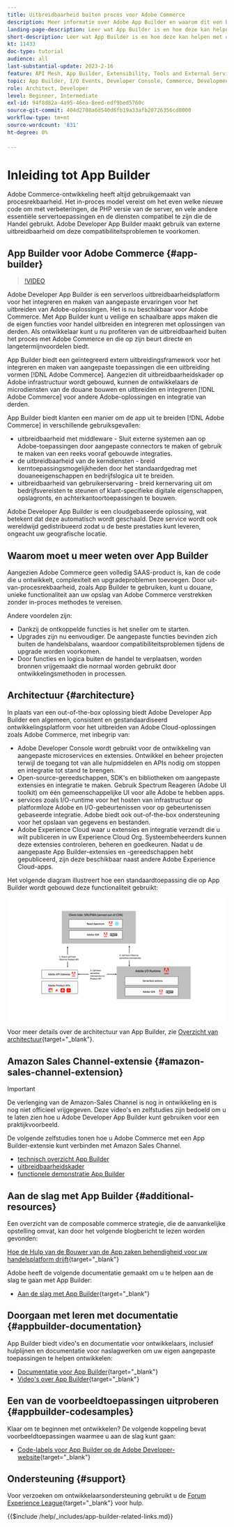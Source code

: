 ```yaml
---
title: Uitbreidbaarheid buiten proces voor Adobe Commerce
description: Meer informatie over Adobe App Builder en waarom dit een belangrijk aspect is van de uitbreidbaarheid zonder processen.
landing-page-description: Leer wat App Builder is en hoe deze kan helpen met ontwikkelingsstrategieën voor Adobe Commerce.
short-description: Leer wat App Builder is en hoe deze kan helpen met ontwikkelingsstrategieën voor Adobe Commerce.
kt: 11433
doc-type: tutorial
audience: all
last-substantial-update: 2023-2-16
feature: API Mesh, App Builder, Extensibility, Tools and External Services, Backend Development
topic: App Builder, I/O Events, Developer Console, Commerce, Development, Integrations
role: Architect, Developer
level: Beginner, Intermediate
exl-id: 94f8d82a-4a95-46ea-8eed-edf9bed5760c
source-git-commit: 404d2708a6d540d6fb19a33afb20726356cd8000
workflow-type: tm+mt
source-wordcount: '831'
ht-degree: 0%

---
```


# Inleiding tot App Builder

Adobe Commerce-ontwikkeling heeft altijd gebruikgemaakt van procesrekbaarheid. Het in-proces model vereist om het even welke nieuwe code om met verbeteringen, de PHP versie van de server, en vele andere essentiële servertoepassingen en de diensten compatibel te zijn die de Handel gebruikt. Adobe Developer App Builder maakt gebruik van externe uitbreidbaarheid om deze compatibiliteitsproblemen te voorkomen.

## App Builder voor Adobe Commerce {#app-builder}

>[!VIDEO](https://video.tv.adobe.com/v/3412839?quality=12&learn=on)

Adobe Developer App Builder is een serverloos uitbreidbaarheidsplatform voor het integreren en maken van aangepaste ervaringen voor het uitbreiden van Adobe-oplossingen. Het is nu beschikbaar voor Adobe Commerce. Met App Builder kunt u veilige en schaalbare apps maken die de eigen functies voor handel uitbreiden en integreren met oplossingen van derden. Als ontwikkelaar kunt u nu profiteren van de uitbreidbaarheid buiten het proces met Adobe Commerce en die op zijn beurt directe en langetermijnvoordelen biedt.

App Builder biedt een geïntegreerd extern uitbreidingsframework voor het integreren en maken van aangepaste toepassingen die een uitbreiding vormen [!DNL Adobe Commerce]. Aangezien dit uitbreidbaarheidskader op Adobe infrastructuur wordt gebouwd, kunnen de ontwikkelaars de microdiensten van de douane bouwen en uitbreiden en integreren [!DNL Adobe Commerce] voor andere Adobe-oplossingen en integratie van derden.

App Builder biedt klanten een manier om de app uit te breiden [!DNL Adobe Commerce] in verschillende gebruiksgevallen:

* uitbreidbaarheid met middleware - Sluit externe systemen aan op Adobe-toepassingen door aangepaste connectors te maken of gebruik te maken van een reeks vooraf gebouwde integraties.
* de uitbreidbaarheid van de kerndiensten - breid kerntoepassingsmogelijkheden door het standaardgedrag met douaneeigenschappen en bedrijfslogica uit te breiden.
* uitbreidbaarheid van gebruikerservaring - breid kernervaring uit om bedrijfsvereisten te steunen of klant-specifieke digitale eigenschappen, opslagronts, en achterkantoortoepassingen te bouwen.

Adobe Developer App Builder is een cloudgebaseerde oplossing, wat betekent dat deze automatisch wordt geschaald. Deze service wordt ook wereldwijd gedistribueerd zodat u de beste prestaties kunt leveren, ongeacht uw geografische locatie.

## Waarom moet u meer weten over App Builder

Aangezien Adobe Commerce geen volledig SAAS-product is, kan de code die u ontwikkelt, complexiteit en upgradeproblemen toevoegen. Door uit-van-procesrekbaarheid, zoals App Builder te gebruiken, kunt u douane, unieke functionaliteit aan uw opslag van Adobe Commerce verstrekken zonder in-proces methodes te vereisen.

Andere voordelen zijn:

* Dankzij de ontkoppelde functies is het sneller om te starten.
* Upgrades zijn nu eenvoudiger. De aangepaste functies bevinden zich buiten de handelsbalans, waardoor compatibiliteitsproblemen tijdens de upgrade worden voorkomen.
* Door functies en logica buiten de handel te verplaatsen, worden bronnen vrijgemaakt die normaal worden gebruikt door ontwikkelingsmethoden in processen.

## Architectuur {#architecture}

In plaats van een out-of-the-box oplossing biedt Adobe Developer App Builder een algemeen, consistent en gestandaardiseerd ontwikkelingsplatform voor het uitbreiden van Adobe Cloud-oplossingen zoals Adobe Commerce, met inbegrip van:

* Adobe Developer Console wordt gebruikt voor de ontwikkeling van aangepaste microservices en extensies. Ontwikkel en beheer projecten terwijl de toegang tot van alle hulpmiddelen en APIs nodig om stoppen en integratie tot stand te brengen.
* Open-source-gereedschappen, SDK&#39;s en bibliotheken om aangepaste extensies en integratie te maken. Gebruik Spectrum Reageren (Adobe UI toolkit) om één gemeenschappelijke UI voor alle Adobe te hebben apps.
* services zoals I/O-runtime voor het hosten van infrastructuur op platformloze Adobe en I/O-gebeurtenissen voor op gebeurtenissen gebaseerde integratie. Adobe biedt ook out-of-the-box ondersteuning voor het opslaan van gegevens en bestanden.
* Adobe Experience Cloud waar u extensies en integratie verzendt die u wilt publiceren in uw Experience Cloud Org. Systeembeheerders kunnen deze extensies controleren, beheren en goedkeuren. Nadat u de aangepaste App Builder-extensies en -gereedschappen hebt gepubliceerd, zijn deze beschikbaar naast andere Adobe Experience Cloud-apps.

Het volgende diagram illustreert hoe een standaardtoepassing die op App Builder wordt gebouwd deze functionaliteit gebruikt:

![Architectuur](/help/assets/app-builder/app-builder-architecture.jpeg)

Voor meer details over de architectuur van App Builder, zie [Overzicht van architectuur](https://developer.adobe.com/app-builder/docs/guides/){target="_blank"}.

## Amazon Sales Channel-extensie {#amazon-sales-channel-extension}

>[!IMPORTANT]
>
>De verlenging van de Amazon-Sales Channel is nog in ontwikkeling en is nog niet officieel vrijgegeven.  Deze video&#39;s en zelfstudies zijn bedoeld om u te laten zien hoe u Adobe Developer App Builder kunt gebruiken voor een praktijkvoorbeeld.

De volgende zelfstudies tonen hoe u Adobe Commerce met een App Builder-extensie kunt verbinden met Amazon Sales Channel.

* [technisch overzicht App Builder](../app-builder/app-builder-technical-overview.md)
* [uitbreidbaarheidskader](../app-builder/extensibility-framework-commerce-eventing.md)
* [functionele demonstratie App Builder](../app-builder/app-builder-functional-demonstration.md)

## Aan de slag met App Builder {#additional-resources}

Een overzicht van de composable commerce strategie, die de aanvankelijke opstelling omvat, kan door het volgende blogbericht te lezen worden gevonden:

[Hoe de Hulp van de Bouwer van de App zaken behendigheid voor uw handelsplatform drijft](https://business.adobe.com/blog/how-to/how-app-builder-helps-you-implement-a-composable-commerce-strategy){target="_blank"}

Adobe heeft de volgende documentatie gemaakt om u te helpen aan de slag te gaan met App Builder:

* [Aan de slag met App Builder](https://developer.adobe.com/app-builder/docs/getting_started/){target="_blank"}

## Doorgaan met leren met documentatie {#appbuilder-documentation}

App Builder biedt video&#39;s en documentatie voor ontwikkelaars, inclusief hulplijnen en documentatie voor naslagwerken om uw eigen aangepaste toepassingen te helpen ontwikkelen:

* [Documentatie voor App Builder](https://developer.adobe.com/app-builder/docs/overview/){target="_blank"}
* [Video&#39;s over App Builder](https://www.youtube.com/playlist?list=PLcVEYUqU7VRfDij-Jbjyw8S8EzW073F_o){target="_blank"}

## Een van de voorbeeldtoepassingen uitproberen {#appbuilder-codesamples}

Klaar om te beginnen met ontwikkelen? De volgende koppeling bevat voorbeeldtoepassingen waarmee u aan de slag kunt gaan:

* [Code-labels voor App Builder op de Adobe Developer-website](https://developer.adobe.com/app-builder/docs/resources/){target="_blank"}

## Ondersteuning {#support}

Voor verzoeken om ontwikkelaarsondersteuning gebruikt u de [Forum Experience League](https://experienceleaguecommunities.adobe.com/t5/app-builder/ct-p/project-firefly){target="_blank"} voor hulp.

{{$include /help/_includes/app-builder-related-links.md}}
